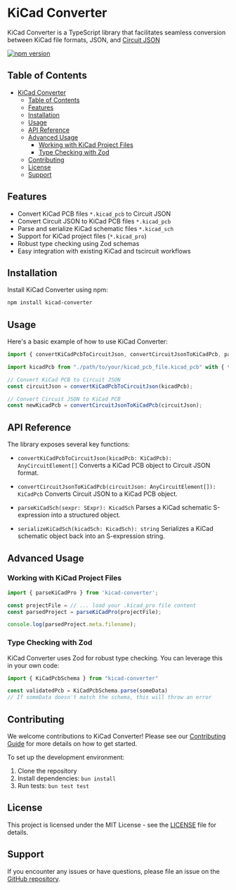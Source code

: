 # KiCad Converter

KiCad Converter is a TypeScript library that facilitates seamless conversion between KiCad file formats, JSON, and [Circuit JSON](https://github.com/tscircuit/circuit-json)

[![npm version](https://badge.fury.io/js/kicad-converter.svg)](https://badge.fury.io/js/kicad-converter)

## Table of Contents

- [KiCad Converter](#kicad-converter)
  - [Table of Contents](#table-of-contents)
  - [Features](#features)
  - [Installation](#installation)
  - [Usage](#usage)
  - [API Reference](#api-reference)
  - [Advanced Usage](#advanced-usage)
    - [Working with KiCad Project Files](#working-with-kicad-project-files)
    - [Type Checking with Zod](#type-checking-with-zod)
  - [Contributing](#contributing)
  - [License](#license)
  - [Support](#support)

## Features

- Convert KiCad PCB files `*.kicad_pcb` to Circuit JSON
- Convert Circuit JSON to KiCad PCB files `*.kicad_pcb`
- Parse and serialize KiCad schematic files `*.kicad_sch`
- Support for KiCad project files (`*.kicad_pro`)
- Robust type checking using Zod schemas
- Easy integration with existing KiCad and tscircuit workflows

## Installation

Install KiCad Converter using npm:

```bash
npm install kicad-converter
```

## Usage

Here's a basic example of how to use KiCad Converter:

```typescript
import { convertKiCadPcbToCircuitJson, convertCircuitJsonToKiCadPcb, parseKiCadSch } from 'kicad-converter';

import kicadPcb from "./path/to/your/kicad_pcb_file.kicad_pcb" with { type: "text" }

// Convert KiCad PCB to Circuit JSON
const circuitJson = convertKiCadPcbToCircuitJson(kicadPcb);

// Convert Circuit JSON to KiCad PCB
const newKicadPcb = convertCircuitJsonToKiCadPcb(circuitJson);
```

## API Reference

The library exposes several key functions:

- `convertKiCadPcbToCircuitJson(kicadPcb: KiCadPcb): AnyCircuitElement[]`
  Converts a KiCad PCB object to Circuit JSON format.

- `convertCircuitJsonToKiCadPcb(circuitJson: AnyCircuitElement[]): KiCadPcb`
  Converts Circuit JSON to a KiCad PCB object.

- `parseKiCadSch(sexpr: SExpr): KicadSch`
  Parses a KiCad schematic S-expression into a structured object.

- `serializeKiCadSch(kicadSch: KicadSch): string`
  Serializes a KiCad schematic object back into an S-expression string.

## Advanced Usage

### Working with KiCad Project Files

```typescript
import { parseKiCadPro } from 'kicad-converter';

const projectFile = // ... load your .kicad_pro file content
const parsedProject = parseKiCadPro(projectFile);

console.log(parsedProject.meta.filename);
```

### Type Checking with Zod

KiCad Converter uses Zod for robust type checking. You can leverage this in your own code:

```typescript
import { KiCadPcbSchema } from "kicad-converter"

const validatedPcb = KiCadPcbSchema.parse(someData)
// If someData doesn't match the schema, this will throw an error
```

## Contributing

We welcome contributions to KiCad Converter! Please see our [Contributing Guide](CONTRIBUTING.md) for more details on how to get started.

To set up the development environment:

1. Clone the repository
2. Install dependencies: `bun install`
3. Run tests: `bun test test`

## License

This project is licensed under the MIT License - see the [LICENSE](LICENSE) file for details.

## Support

If you encounter any issues or have questions, please file an issue on the [GitHub repository](https://github.com/yourusername/kicad-converter/issues).
